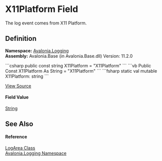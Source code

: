 # X11Platform Field


The log event comes from X11 Platform.



## Definition
**Namespace:** <a href="N_Avalonia_Logging">Avalonia.Logging</a>  
**Assembly:** Avalonia.Base (in Avalonia.Base.dll) Version: 11.2.0

<Tabs groupId="api-code-preview">
<TabItem value="csharp" label="C#">
```csharp
public const string X11Platform = "X11Platform"
```
</TabItem>
<TabItem value="vb" label="VB">
```vb
Public Const X11Platform As String = "X11Platform"
```
</TabItem>
<TabItem value="fsharp" label="F#">
```fsharp
static val mutable X11Platform: string
```
</TabItem>
</Tabs>



<a href="https://github.com/AvaloniaUI/Avalonia/tree/master/src/Avalonia.Base/Logging/LogArea.cs" title="View the source code">View Source</a>



#### Field Value
<a href="https://learn.microsoft.com/dotnet/api/system.string" target="_blank" rel="noopener noreferrer">String</a>

## See Also


#### Reference
<a href="T_Avalonia_Logging_LogArea">LogArea Class</a>  
<a href="N_Avalonia_Logging">Avalonia.Logging Namespace</a>  
